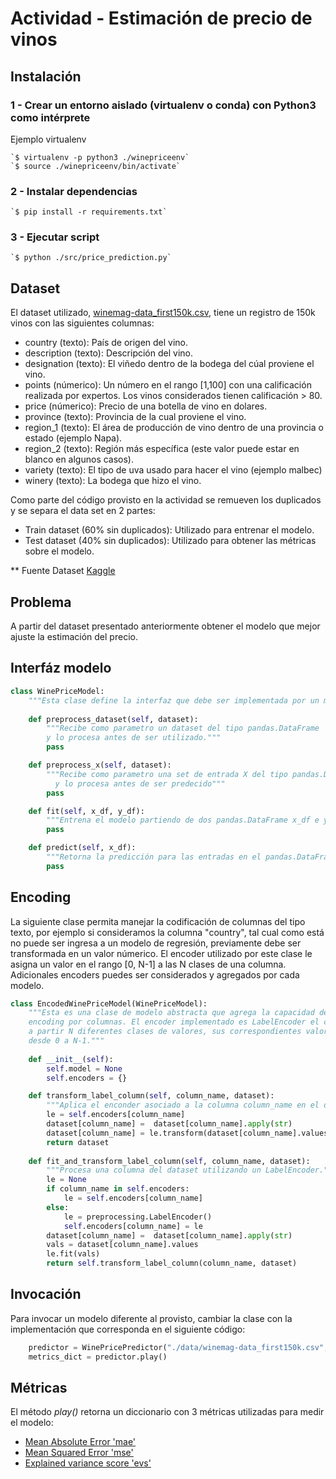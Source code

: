 # Actividad - Estimación de precio de vinos 

## Instalación

### 1 - Crear un entorno aislado (virtualenv o conda) con Python3 como intérprete

Ejemplo virtualenv

    `$ virtualenv -p python3 ./winepriceenv`
    `$ source ./winepriceenv/bin/activate`

### 2 - Instalar dependencias

    `$ pip install -r requirements.txt`

### 3 - Ejecutar script

    `$ python ./src/price_prediction.py`

## Dataset

El dataset utilizado, [winemag-data_first150k.csv](./data/winemag-data_first150k.csv?raw=true), tiene un registro de 150k vinos con las siguientes columnas: 

- country (texto): País de origen del vino.
- description (texto): Descripción del vino.
- designation (texto): El viñedo dentro de la bodega del cúal proviene el vino. 
- points (númerico): Un número en el rango [1,100] con una calificación realizada por expertos. Los vinos considerados tienen calificación > 80.
- price (númerico): Precio de una botella de vino en dolares.
- province (texto): Provincia de la cual proviene el vino.
- region_1 (texto): El área de producción de vino dentro de una provincia o estado (ejemplo Napa).
- region_2 (texto): Región más específica (este valor puede estar en blanco en algunos casos).
- variety (texto): El tipo de uva usado para hacer el vino (ejemplo malbec)
- winery (texto): La bodega que hizo el vino.

Como parte del código provisto en la actividad se remueven los duplicados y se separa el data set en 2 partes:

- Train dataset (60% sin duplicados): Utilizado para entrenar el modelo.
- Test dataset (40% sin duplicados): Utilizado para obtener las métricas sobre el modelo.

** Fuente Dataset [Kaggle](https://www.kaggle.com/ps2811/exploring-wine-reviews/data)

## Problema

A partir del dataset presentado anteriormente obtener el modelo que mejor ajuste la estimación del precio.

## Interfáz modelo

```python
class WinePriceModel:
    """Esta clase define la interfaz que debe ser implementada por un modelo."""
    
    def preprocess_dataset(self, dataset):
        """Recibe como parametro un dataset del tipo pandas.DataFrame
        y lo procesa antes de ser utilizado."""
        pass

    def preprocess_x(self, dataset):
        """Recibe como parametro una set de entrada X del tipo pandas.DataFrame
          y lo procesa antes de ser predecido"""
        pass

    def fit(self, x_df, y_df):
        """Entrena el modelo partiendo de dos pandas.DataFrame x_df e y_df."""
        pass

    def predict(self, x_df):
        """Retorna la predicción para las entradas en el pandas.DataFrame x_df."""
        pass
```

## Encoding

La siguiente clase permita manejar la codificación de columnas del tipo texto, por ejemplo si consideramos la columna "country", tal cual como está no puede ser ingresa a un modelo de regresión, previamente debe ser transformada en un valor númerico. El encoder utilizado por este clase le asigna un valor en el rango [0, N-1] a las N clases de una columna.
Adicionales encoders puedes ser considerados y agregados por cada modelo.

```python
class EncodedWinePriceModel(WinePriceModel):
    """Esta es una clase de modelo abstracta que agrega la capacidad de manejar 
    encoding por columnas. El encoder implementado es LabelEncoder el cual genera
    a partir N diferentes clases de valores, sus correspondientes valores numericos
    desde 0 a N-1."""
    
    def __init__(self):
        self.model = None
        self.encoders = {}

    def transform_label_column(self, column_name, dataset):
        """Aplica el enconder asociado a la columna column_name en el dataset."""
        le = self.encoders[column_name]
        dataset[column_name] =  dataset[column_name].apply(str)
        dataset[column_name] = le.transform(dataset[column_name].values)
        return dataset
        
    def fit_and_transform_label_column(self, column_name, dataset):
        """Procesa una columna del dataset utilizando un LabelEncoder."""
        le = None
        if column_name in self.encoders:
            le = self.encoders[column_name]
        else:
            le = preprocessing.LabelEncoder()
            self.encoders[column_name] = le
        dataset[column_name] =  dataset[column_name].apply(str)
        vals = dataset[column_name].values
        le.fit(vals)
        return self.transform_label_column(column_name, dataset)
```

## Invocación

Para invocar un modelo diferente al provisto, cambiar la clase con la implementación que corresponda en el siguiente código:

```python
    predictor = WinePricePredictor("./data/winemag-data_first150k.csv", KNeighborsMode())
    metrics_dict = predictor.play()
```

## Métricas

El método _play()_ retorna un diccionario con 3 métricas utilizadas para medir el modelo:

- [Mean Absolute Error 'mae'](http://scikit-learn.org/stable/modules/model_evaluation.html#mean-absolute-error)
- [Mean Squared Error 'mse'](http://scikit-learn.org/stable/modules/model_evaluation.html#mean-squared-error)  
- [Explained variance score 'evs'](http://scikit-learn.org/stable/modules/model_evaluation.html#explained-variance-score)